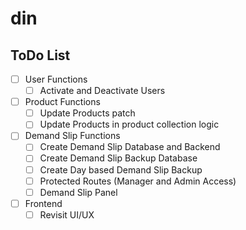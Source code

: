 # din

## ToDo List
- [ ] User Functions
    - [ ] Activate and Deactivate Users

- [ ] Product Functions
    - [ ] Update Products patch
    - [ ] Update Products in product collection logic

- [ ] Demand Slip Functions
    - [ ] Create Demand Slip Database and Backend
    - [ ] Create Demand Slip Backup Database
    - [ ] Create Day based Demand Slip Backup
    - [ ] Protected Routes (Manager and Admin Access)
    - [ ] Demand Slip Panel

- [ ] Frontend
    - [ ] Revisit UI/UX